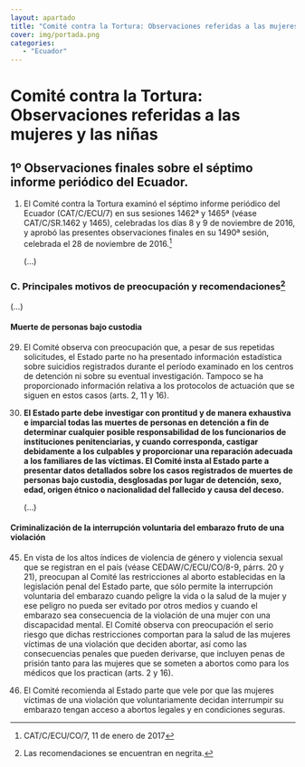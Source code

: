 ```yaml
---
layout: apartado
title: "Comité contra la Tortura: Observaciones referidas a las mujeres y las niñas"
cover: img/portada.png
categories:
   - "Ecuador"
---
```

# Comité contra la Tortura: Observaciones referidas a las mujeres y las niñas


## 1º Observaciones finales sobre el séptimo informe periódico del Ecuador.

1. El Comité contra la Tortura examinó el séptimo informe periódico del
   Ecuador (CAT/C/ECU/7) en sus sesiones 1462ª y 1465ª (véase
   CAT/C/SR.1462 y 1465), celebradas los días 8 y 9 de noviembre de
   2016, y aprobó las presentes observaciones finales en su 1490ª
   sesión, celebrada el 28 de noviembre de 2016.[^411]

   (…)

### C. Principales motivos de preocupación y recomendaciones[^412]

(…)

#### Muerte de personas bajo custodia

29. El Comité observa con preocupación que, a pesar de sus repetidas
solicitudes, el Estado parte no ha presentado información estadística sobre
suicidios registrados durante el período examinado en los centros de
detención ni sobre su eventual investigación. Tampoco se ha proporcionado
información relativa a los protocolos de actuación que se siguen en estos
casos (arts. 2, 11 y 16).

30. **El Estado parte debe investigar con prontitud y de manera exhaustiva e
imparcial todas las muertes de personas en detención a fin de determinar
cualquier posible responsabilidad de los funcionarios de instituciones
penitenciarias, y cuando corresponda, castigar debidamente a los culpables
y proporcionar una reparación adecuada a los familiares de las víctimas. El
Comité insta al Estado parte a presentar datos detallados sobre los casos
registrados de muertes de personas bajo custodia, desglosadas por lugar de
detención, sexo, edad, origen étnico o nacionalidad del fallecido y causa
del deceso.**

	(…)

#### Criminalización de la interrupción voluntaria del embarazo fruto de una violación

45. En vista de los altos índices de violencia de género y violencia sexual
que se registran en el país (véase CEDAW/C/ECU/CO/8-9, párrs. 20 y 21),
preocupan al Comité las restricciones al aborto establecidas en la
legislación penal del Estado parte, que sólo permite la interrupción
voluntaria del embarazo cuando peligre la vida o la salud de la mujer y ese
peligro no pueda ser evitado por otros medios y cuando el embarazo sea
consecuencia de la violación de una mujer con una discapacidad mental. El
Comité observa con preocupación el serio riesgo que dichas restricciones
comportan para la salud de las mujeres víctimas de una violación que
deciden abortar, así como las consecuencias penales que pueden derivarse,
que incluyen penas de prisión tanto para las mujeres que se someten a
abortos como para los médicos que los practican (arts. 2 y 16).

46. El Comité recomienda al Estado parte que vele por que las mujeres
víctimas de una violación que voluntariamente decidan interrumpir su
embarazo tengan acceso a abortos legales y en condiciones seguras.


[^410]: Las recomendaciones se encuentran en negrita.
[^411]: CAT/C/ECU/CO/7, 11 de enero de 2017
[^412]: Las recomendaciones se encuentran en negrita.
